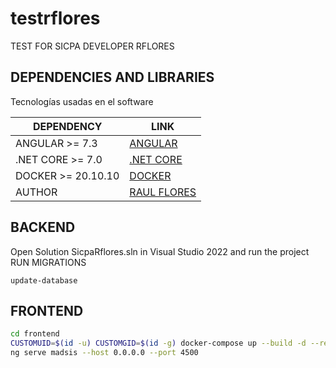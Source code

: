 # testrflores
TEST FOR SICPA DEVELOPER RFLORES

## DEPENDENCIES AND LIBRARIES

Tecnologías usadas en el software

| DEPENDENCY | LINK |
| ------ | ------ |
| ANGULAR >= 7.3 | [ANGULAR](https://angular.io/) |
| .NET CORE >= 7.0 | [.NET CORE](https://dotnet.microsoft.com/en-us/download) |
| DOCKER >= 20.10.10 | [DOCKER](https://www.docker.com/) |
| AUTHOR | [RAUL FLORES](https://gitlab.com/raulidavid)|

## BACKEND
Open Solution SicpaRflores.sln in Visual Studio 2022 and run the project
RUN MIGRATIONS
```
update-database
```

## FRONTEND
```sh
cd frontend
CUSTOMUID=$(id -u) CUSTOMGID=$(id -g) docker-compose up --build -d --remove-orphans
ng serve madsis --host 0.0.0.0 --port 4500
```
